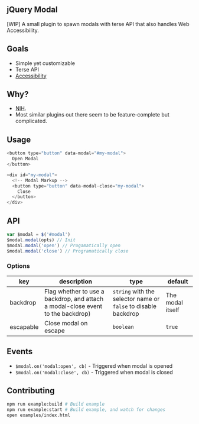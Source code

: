 ## jQuery Modal
[WIP] A small plugin to spawn modals with terse API that also handles Web Accessibility.

## Goals
- Simple yet customizable
- Terse API
- [Accessibility](https://gist.github.com/ryanflorence/fd7e987c832cc4efaa56)

## Why?
- [NIH](https://en.wikipedia.org/wiki/Not_invented_here).
- Most similar plugins out there seem to be feature-complete but complicated.

## Usage
```js
<button type="button" data-modal="#my-modal">
  Open Modal
</button>

<div id="my-modal">
  <!-- Modal Markup -->
  <button type="button" data-modal-close="my-modal">
  	Close
  </button>
</div>
```

## API
```js
var $modal = $('#modal')
$modal.modal(opts) // Init
$modal.modal('open') // Progamatically open
$modal.modal('close') // Programatically close
```

### Options
| key | description | type | default |
|-----|-------------|------|---------|
|backdrop|Flag whether to use a backdrop, and attach a modal-close event to the backdrop)|`string` with the selector name or `false` to disable backdrop|The modal itself|
|escapable|Close modal on escape|`boolean`|`true`|

## Events
- `$modal.on('modal:open', cb)` - Triggered when modal is opened
- `$modal.on('modal:close', cb)` - Triggered when modal is closed

## Contributing
```bash
npm run example:build # Build example
npm run example:start # Build example, and watch for changes
open examples/index.html
```